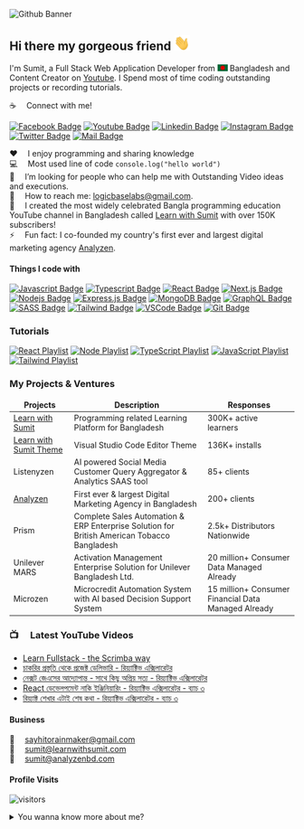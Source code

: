 ![Github Banner](assets/github-banner.jpg)

## Hi there my gorgeous friend <img src="assets/hello.gif" width="28px" alt="hi">

I'm Sumit, a Full Stack Web Application Developer from <img src="assets/bangladesh.png" width="18"/> Bangladesh and Content Creator on [Youtube](https://youtube.com/@logicBaseLabs). I Spend most of time coding outstanding projects or recording tutorials.

:coffee: &emsp;Connect with me!

[![Facebook Badge](https://img.shields.io/badge/Facebook-1877F2?style=for-the-badge&logo=facebook&logoColor=white)](https://facebook.com/logicbaselabs) [![Youtube Badge](https://img.shields.io/badge/YouTube-FF0000?style=for-the-badge&logo=youtube&logoColor=white)](https://youtube.com/@logicBaseLabs) [![Linkedin Badge](https://img.shields.io/badge/LinkedIn-0077B5?style=for-the-badge&logo=linkedin&logoColor=white)](https://www.linkedin.com/company/107144974) [![Instagram Badge](https://img.shields.io/badge/Instagram-E4405F?style=for-the-badge&logo=instagram&logoColor=white)](https://instagram.com/logicbaselabs) [![Twitter Badge](https://img.shields.io/badge/Twitter-1DA1F2?style=for-the-badge&logo=twitter&logoColor=white)](https://x.com/logicbaselabs) [![Mail Badge](https://img.shields.io/badge/Gmail-D14836?style=for-the-badge&logo=gmail&logoColor=white)](mailto:logicbaselabs@gmail.com)

:hearts: &emsp;I enjoy programming and sharing knowledge <br/>
:computer: &emsp;Most used line of code `console.log("hello world")` <br/>
🤔 &emsp;I’m looking for people who can help me with Outstanding Video ideas and executions.<br/>
:e-mail: &emsp;How to reach me: logicbaselabs@gmail.com.<br/>
:e-mail: &emsp;I created the most widely celebrated Bangla programming education YouTube channel in Bangladesh called [Learn with Sumit](https://youtube.com/@LearnwithSumit) with over 150K subscribers!<br/>
⚡ &emsp;Fun fact: I co-founded my country's first ever and largest digital marketing agency [Analyzen](https://analyzenbd.com).

#### Things I code with

[![Javascript Badge](https://img.shields.io/badge/-Javascript-F0DB4F?style=for-the-badge&labelColor=black&logo=javascript&logoColor=F0DB4F)](#) [![Typescript Badge](https://img.shields.io/badge/-Typescript-007acc?style=for-the-badge&labelColor=black&logo=typescript&logoColor=007acc)](#) [![React Badge](https://img.shields.io/badge/-React-61DBFB?style=for-the-badge&labelColor=black&logo=react&logoColor=61DBFB)](#) [![Next.js Badge](https://img.shields.io/badge/next.js-000000?style=for-the-badge&logo=nextdotjs&logoColor=white)](#) [![Nodejs Badge](https://img.shields.io/badge/-Nodejs-3C873A?style=for-the-badge&labelColor=black&logo=node.js&logoColor=3C873A)](#) [![Express.js Badge](https://img.shields.io/badge/Express.js-000000?style=for-the-badge&logo=express&logoColor=white)](#) [![MongoDB Badge](https://img.shields.io/badge/MongoDB-4EA94B?style=for-the-badge&logo=mongodb&logoColor=white)](#) [![GraphQL Badge](https://img.shields.io/badge/-GraphQl-e535ab?style=for-the-badge&labelColor=black&logo=node.js&logoColor=e535ab)](#) [![SASS Badge](https://img.shields.io/badge/Sass-CC6699?style=for-the-badge&logo=sass&logoColor=white)](#) [![Tailwind Badge](https://img.shields.io/badge/Tailwind%20CSS-092749?style=for-the-badge&logo=tailwindcss&logoColor=06B6D4&labelColor=000000)](#) [![VSCode Badge](https://img.shields.io/badge/Visual_Studio-5C2D91?style=for-the-badge&logo=visual%20studio&logoColor=white)](#) [![Git Badge](https://img.shields.io/badge/Git-F05032?style=for-the-badge&logo=git&logoColor=white)](#)

### Tutorials

[![React Playlist](https://img.shields.io/badge/React-20232A?style=for-the-badge&logo=react&logoColor=61DAFB)](https://lwsbd.link/react) [![Node Playlist](https://img.shields.io/badge/Node.js-339933?style=for-the-badge&logo=nodedotjs&logoColor=white)](https://lwsbd.link/node) [![TypeScript Playlist](https://img.shields.io/badge/TypeScript-007ACC?style=for-the-badge&logo=typescript&logoColor=white)](https://lwsbd.link/ts) [![JavaScript Playlist](https://img.shields.io/badge/JavaScript-323330?style=for-the-badge&logo=javascript&logoColor=F7DF1E)](https://lwsbd.link/startjs) [![Tailwind Playlist](https://img.shields.io/badge/Tailwind%20CSS-092749?style=for-the-badge&logo=tailwindcss&logoColor=06B6D4&labelColor=000000)](https://lwsbd.link/tp)

### My Projects & Ventures

<table>
  <thead align="center">
    <tr border: none;>
      <td><b>Projects</b></td>
      <td><b>Description</b></td>
      <td><b>Responses</b></td>
    </tr>
  </thead>
  <tbody>
    <tr>
      <td><a href="https://learnwithsumit.com" target="_blank">Learn with Sumit</a></td>
      <td>Programming related Learning Platform for Bangladesh</td>
      <td>300K+ active learners</td>
    </tr>
    <tr>
      <td><a href="https://marketplace.visualstudio.com/items?itemName=SumitSaha.learn-with-sumit-theme" target="_blank">Learn with Sumit Theme</a></td>
      <td>Visual Studio Code Editor Theme</td>
      <td>136K+ installs</td>
    </tr>
    <tr>
      <td>Listenyzen</td>
      <td>AI powered Social Media Customer Query Aggregator & Analytics SAAS tool</td>
      <td>85+ clients</td>
    </tr>
    <tr>
      <td><a href="https://analyzenbd.com" target="_blank">Analyzen</a></td>
      <td>First ever & largest Digital Marketing Agency in Bangladesh</td>
      <td>200+ clients</td>
    </tr>
    <tr>
      <td>Prism</td>
      <td>Complete Sales Automation & ERP Enterprise Solution for British American Tobacco Bangladesh</td>
      <td>2.5k+ Distributors Nationwide</td>
    </tr>
    <tr>
      <td>Unilever MARS</td>
      <td>Activation Management Enterprise Solution for Unilever Bangladesh Ltd.</td>
      <td>20 million+ Consumer Data Managed Already</td>
    </tr>
    <tr>
      <td>Microzen</td>
      <td>Microcredit Automation System with AI based Decision Support System</td>
      <td>15 million+ Consumer Financial Data Managed Already</td>
    </tr>
  </tbody>
</table>

### 📺 &emsp;Latest YouTube Videos

<!-- YOUTUBE:START -->
- [Learn Fullstack - the Scrimba way](https://www.youtube.com/watch?v=RzlQ-CEp90A)
- [চাকরির প্রস্তুতি থেকে প্রজেক্ট ডেলিভারি - রিয়্যাক্টিভ এক্সিলারেটর](https://www.youtube.com/watch?v=JFH9AA6Hl8g)
- [নেক্সট জেএসের আদ্যোপান্ত - সাথে কিছু অপ্রিয় সত্য - রিয়্যাক্টিভ এক্সিলারেটর](https://www.youtube.com/watch?v=O8yVi12Hsgg)
- [React ডেভেলপমেন্ট নাকি ইঞ্জিনিয়ারিং - রিয়্যাক্টিভ এক্সিলারেটর - ব্যাচ ৩](https://www.youtube.com/watch?v=xONmFjXCX0M)
- [রিয়্যাক্ট শেখার এটাই শেষ কথা - রিয়্যাক্টিভ এক্সিলারেটর - ব্যাচ ৩](https://www.youtube.com/watch?v=q9Zz6RjGnAg)
<!-- YOUTUBE:END -->

#### Business

:email: &emsp;sayhitorainmaker@gmail.com
<br >
:email: &emsp;sumit@learnwithsumit.com
<br >
:email: &emsp;sumit@analyzenbd.com

#### Profile Visits

![visitors](https://visitor-badge.glitch.me/badge?page_id=learnwithsumit.learnwithsumit)

<details>
<summary>
  You wanna know more about me?
</summary>

<br >

I love sharing knowledge and putting tutorials, courses and posts together for helping other developers, and that's why Learn with Sumit Youtube Channel exists!

#### What is logicBaseLabs?

"logicBaseLabs" is all about teaching web development skills and techniques in an efficient and practical manner. It has all the tools you need to learn the newest and most popular technologies to convert you from a no stack to full stack developer. I started "logicBaseLabs" in order to share my passion for web development and do what I truly love - teach and inspire new web developers.

#### Github Stats

![logicbaselabs's github stats](https://github-readme-stats.vercel.app/api?username=logicbaselabs&count_private=true&theme=tokyonight&hide=contribs,prs)

</details>
